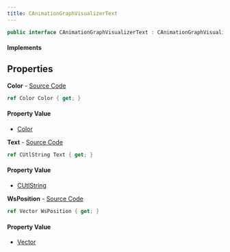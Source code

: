 ```yaml
---
title: CAnimationGraphVisualizerText
---
```


```csharp
public interface CAnimationGraphVisualizerText : CAnimationGraphVisualizerPrimitiveBase, ISchemaClass<CAnimationGraphVisualizerPrimitiveBase>, ISchemaClass<CAnimationGraphVisualizerText>, ISchemaField, ISchemaClass, INativeHandle
```

#### Implements

## Properties

**Color** - [Source Code](https://github.com/swiftly-solution/swiftlys2/blob/master/managed/src/SwiftlyS2.Generated/Schemas/Interfaces/CAnimationGraphVisualizerText.cs#L18)

```csharp
ref Color Color { get; }
```

#### Property Value

- [Color](/docs/api/shared/natives/color)

**Text** - [Source Code](https://github.com/swiftly-solution/swiftlys2/blob/master/managed/src/SwiftlyS2.Generated/Schemas/Interfaces/CAnimationGraphVisualizerText.cs#L20)

```csharp
ref CUtlString Text { get; }
```

#### Property Value

- [CUtlString](/docs/api/shared/natives/cutlstring)

**WsPosition** - [Source Code](https://github.com/swiftly-solution/swiftlys2/blob/master/managed/src/SwiftlyS2.Generated/Schemas/Interfaces/CAnimationGraphVisualizerText.cs#L16)

```csharp
ref Vector WsPosition { get; }
```

#### Property Value

- [Vector](/docs/api/shared/natives/vector)

